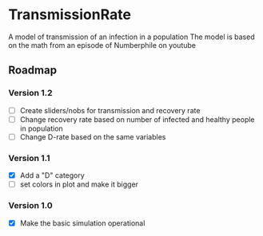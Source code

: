 # TransmissionRate
A model of transmission of an infection in a population
The model is based on the math from an episode of Numberphile on youtube

## Roadmap

### Version 1.2
- [ ] Create sliders/nobs for transmission and recovery rate
- [ ] Change recovery rate based on number of infected and healthy people in population
- [ ] Change D-rate based on the same variables

### Version 1.1
- [x] Add a "D" category
- [ ] set colors in plot and make it bigger

### Version 1.0
- [x] Make the basic simulation operational
